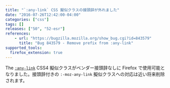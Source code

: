 ```yaml
---
title: "`:any-link` CSS 擬似クラスの接頭辞が外れました"
date: "2016-07-26T12:42:00-04:00"
categories: ["css"]
tags: []
releases: ["50", "52-esr"]
references:
    - url: "https://bugzilla.mozilla.org/show_bug.cgi?id=843579"
      title: "Bug 843579 - Remove prefix from :any-link"
supported_tools:
  firefox_extension: true
---
```

The [`:any-link`](https://developer.mozilla.org/docs/Web/CSS/:any-link) CSS4 擬似クラスがベンダー接頭辞なしに Firefox で使用可能となりました。接頭辞付きの `:-moz-any-link` 擬似クラスへの対応は近い将来削除されます。
